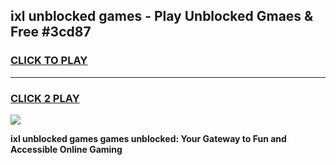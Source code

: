 
## ixl unblocked games - Play Unblocked Gmaes & Free #3cd87
<h3>
<a href="https://news.freeplayer.one?title=ixl_unblocked_games&ref=03M">CLICK TO PLAY</a></h3>
<hr>

<h3>
<a href="https://news.freeplayer.one?title=ixl_unblocked_games&ref=03M">CLICK 2 PLAY</a>
  
</h3>

<a href="https://news.freeplayer.one?title=ixl_unblocked_games&ref=03M"><img src="https://clearcache.store/games.png"></a>


**ixl unblocked games games unblocked: Your Gateway to Fun and Accessible Online Gaming**
